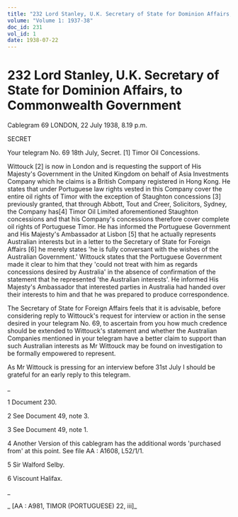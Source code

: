 ```yaml
---
title: "232 Lord Stanley, U.K. Secretary of State for Dominion Affairs, to Commonwealth Government"
volume: "Volume 1: 1937-38"
doc_id: 231
vol_id: 1
date: 1938-07-22
---
```


# 232 Lord Stanley, U.K. Secretary of State for Dominion Affairs, to Commonwealth Government

Cablegram 69 LONDON, 22 July 1938, 8.19 p.m.

SECRET

Your telegram No. 69 18th July, Secret. [1] Timor Oil Concessions.

Wittouck [2] is now in London and is requesting the support of His Majesty's Government in the United Kingdom on behalf of Asia Investments Company which he claims is a British Company registered in Hong Kong. He states that under Portuguese law rights vested in this Company cover the entire oil rights of Timor with the exception of Staughton concessions [3] previously granted, that through Abbott, Tout and Creer, Solicitors, Sydney, the Company has[4] Timor Oil Limited aforementioned Staughton concessions and that his Company's concessions therefore cover complete oil rights of Portuguese Timor. He has informed the Portuguese Government and His Majesty's Ambassador at Lisbon [5] that he actually represents Australian interests but in a letter to the Secretary of State for Foreign Affairs [6] he merely states 'he is fully conversant with the wishes of the Australian Government.' Wittouck states that the Portuguese Government made it clear to him that they 'could not treat with him as regards concessions desired by Australia' in the absence of confirmation of the statement that he represented 'the Australian interests'. He informed His Majesty's Ambassador that interested parties in Australia had handed over their interests to him and that he was prepared to produce correspondence.

The Secretary of State for Foreign Affairs feels that it is advisable, before considering reply to Wittouck's request for interview or action in the sense desired in your telegram No. 69, to ascertain from you how much credence should be extended to Wittouck's statement and whether the Australian Companies mentioned in your telegram have a better claim to support than such Australian interests as Mr Wittouck may be found on investigation to be formally empowered to represent.

As Mr Wittouck is pressing for an interview before 31st July I should be grateful for an early reply to this telegram.

_

1 Document 230.

2 See Document 49, note 3.

3 See Document 49, note 1.

4 Another Version of this cablegram has the additional words 'purchased from' at this point. See file AA : A1608, L52/1/1.

5 Sir Walford Selby.

6 Viscount Halifax.

_

_ [AA : A981, TIMOR (PORTUGUESE) 22, iii]_
